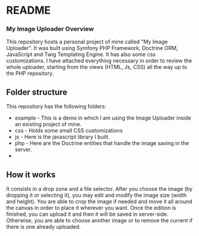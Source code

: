 # README #

### My Image Uploader Overview ###
This repository hosts a personal project of mine called "My Image Uploader". It was built using Symfony PHP Framework, Doctrine ORM, JavaScript and Twig Templating Engine. It has also some css customizations. I have attached everything necessary in order to review the whole uploader, starting from the views (HTML, Js, CSS) all the way up to the PHP repository. 

## Folder structure
This repository has the following folders:

* example - This is a demo in which I am using the Image Uploader inside an existing project of mine.
* css - Holds some small CSS customizations
* js - Here is the javascript library I built.
* php - Here are the Doctrine entities that handle the image saving in the server.
* 

## How it works
It consists in a drop zone and a file selector. After you choose the image (by dropping it or selecting it), you may edit and modify the image size (width and height). You are able to crop the image if needed and move it all around the canvas in order to place it wherever you want. Once the edition is finished, you can upload it and then it will be saved in server-side. Otherwise, you are able to choose another image or to remove the current if there is one already uploaded. 